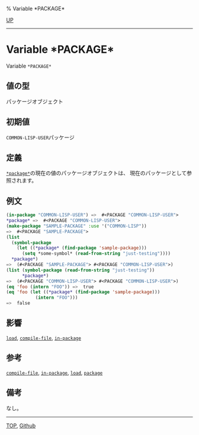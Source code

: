% Variable \*PACKAGE\*

[UP](11.2.html)  

---

# Variable **\*PACKAGE\***


Variable `*PACKAGE*`


## 値の型

パッケージオブジェクト


## 初期値

`COMMON-LISP-USER`パッケージ


## 定義

[`*package*`](11.2.package-variable.html)の現在の値のパッケージオブジェクトは、
現在のパッケージとして参照されます。


## 例文

```lisp
(in-package "COMMON-LISP-USER") =>  #<PACKAGE "COMMON-LISP-USER">
*package* =>  #<PACKAGE "COMMON-LISP-USER">
(make-package "SAMPLE-PACKAGE" :use '("COMMON-LISP"))
=>  #<PACKAGE "SAMPLE-PACKAGE">
(list 
  (symbol-package
    (let ((*package* (find-package 'sample-package)))
      (setq *some-symbol* (read-from-string "just-testing"))))
  *package*)
=>  (#<PACKAGE "SAMPLE-PACKAGE"> #<PACKAGE "COMMON-LISP-USER">)
(list (symbol-package (read-from-string "just-testing"))
      *package*)
=>  (#<PACKAGE "COMMON-LISP-USER"> #<PACKAGE "COMMON-LISP-USER">)
(eq 'foo (intern "FOO")) =>  true
(eq 'foo (let ((*package* (find-package 'sample-package)))
           (intern "FOO")))
=>  false
```


## 影響

[`load`](24.2.load.html),
[`compile-file`](24.2.compile-file.html),
[`in-package`](11.2.in-package.html)


## 参考

[`compile-file`](24.2.compile-file.html),
[`in-package`](11.2.in-package.html),
[`load`](24.2.load.html),
[`package`](11.2.package.html)


## 備考

なし。


---
[TOP](index.html),  [Github](https://github.com/nptcl/npt-japanese)

